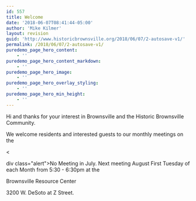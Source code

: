 ```yaml
---
id: 557
title: Welcome
date: '2018-06-07T08:41:44-05:00'
author: 'Mike Kilmer'
layout: revision
guid: 'http://www.historicbrownsville.org/2018/06/07/2-autosave-v1/'
permalink: /2018/06/07/2-autosave-v1/
puredemo_page_hero_content:
    - ''
puredemo_page_hero_content_markdown:
    - ''
puredemo_page_hero_image:
    - ''
puredemo_page_hero_overlay_styling:
    - ''
puredemo_page_hero_min_height:
    - ''
---
```


<p>Hi and thanks for your interest in Brownsville and the Historic Brownsville Community.</p>

<p>We welcome residents and interested guests to our monthly meetings on the</p>

<p>&lt;</p>

<p>div class="alert">No Meeting in July. Next meeting August 
First Tuesday of each Month from 5:30 - 6:30pm at the</p>

<p>Brownsville Resource Center</p>

<p>3200 W. DeSoto at Z Street.</p>
